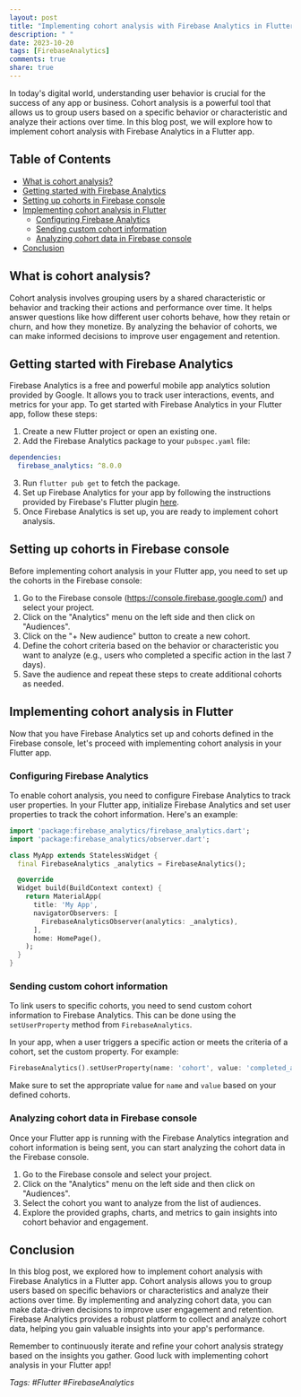 ```yaml
---
layout: post
title: "Implementing cohort analysis with Firebase Analytics in Flutter"
description: " "
date: 2023-10-20
tags: [FirebaseAnalytics]
comments: true
share: true
---
```


In today's digital world, understanding user behavior is crucial for the success of any app or business. Cohort analysis is a powerful tool that allows us to group users based on a specific behavior or characteristic and analyze their actions over time. In this blog post, we will explore how to implement cohort analysis with Firebase Analytics in a Flutter app.

## Table of Contents
- [What is cohort analysis?](#what-is-cohort-analysis)
- [Getting started with Firebase Analytics](#getting-started-with-firebase-analytics)
- [Setting up cohorts in Firebase console](#setting-up-cohorts-in-firebase-console)
- [Implementing cohort analysis in Flutter](#implementing-cohort-analysis-in-flutter)
  - [Configuring Firebase Analytics](#configuring-firebase-analytics)
  - [Sending custom cohort information](#sending-custom-cohort-information)
  - [Analyzing cohort data in Firebase console](#analyzing-cohort-data-in-firebase-console)
- [Conclusion](#conclusion)

## What is cohort analysis?

Cohort analysis involves grouping users by a shared characteristic or behavior and tracking their actions and performance over time. It helps answer questions like how different user cohorts behave, how they retain or churn, and how they monetize. By analyzing the behavior of cohorts, we can make informed decisions to improve user engagement and retention.

## Getting started with Firebase Analytics

Firebase Analytics is a free and powerful mobile app analytics solution provided by Google. It allows you to track user interactions, events, and metrics for your app. To get started with Firebase Analytics in your Flutter app, follow these steps:

1. Create a new Flutter project or open an existing one.
2. Add the Firebase Analytics package to your `pubspec.yaml` file:

```yaml
dependencies:
  firebase_analytics: ^8.0.0
```

3. Run `flutter pub get` to fetch the package.
4. Set up Firebase Analytics for your app by following the instructions provided by Firebase's Flutter plugin [here](https://firebase.flutter.dev/docs/analytics/overview).
5. Once Firebase Analytics is set up, you are ready to implement cohort analysis.

## Setting up cohorts in Firebase console

Before implementing cohort analysis in your Flutter app, you need to set up the cohorts in the Firebase console:

1. Go to the Firebase console (https://console.firebase.google.com/) and select your project.
2. Click on the "Analytics" menu on the left side and then click on "Audiences".
3. Click on the "+ New audience" button to create a new cohort.
4. Define the cohort criteria based on the behavior or characteristic you want to analyze (e.g., users who completed a specific action in the last 7 days).
5. Save the audience and repeat these steps to create additional cohorts as needed.

## Implementing cohort analysis in Flutter

Now that you have Firebase Analytics set up and cohorts defined in the Firebase console, let's proceed with implementing cohort analysis in your Flutter app.

### Configuring Firebase Analytics

To enable cohort analysis, you need to configure Firebase Analytics to track user properties. In your Flutter app, initialize Firebase Analytics and set user properties to track the cohort information. Here's an example:

```dart
import 'package:firebase_analytics/firebase_analytics.dart';
import 'package:firebase_analytics/observer.dart';

class MyApp extends StatelessWidget {
  final FirebaseAnalytics _analytics = FirebaseAnalytics();

  @override
  Widget build(BuildContext context) {
    return MaterialApp(
      title: 'My App',
      navigatorObservers: [
        FirebaseAnalyticsObserver(analytics: _analytics),
      ],
      home: HomePage(),
    );
  }
}
```

### Sending custom cohort information

To link users to specific cohorts, you need to send custom cohort information to Firebase Analytics. This can be done using the `setUserProperty` method from `FirebaseAnalytics`.

In your app, when a user triggers a specific action or meets the criteria of a cohort, set the custom property. For example:

```dart
FirebaseAnalytics().setUserProperty(name: 'cohort', value: 'completed_action_7days');
```

Make sure to set the appropriate value for `name` and `value` based on your defined cohorts.

### Analyzing cohort data in Firebase console

Once your Flutter app is running with the Firebase Analytics integration and cohort information is being sent, you can start analyzing the cohort data in the Firebase console.

1. Go to the Firebase console and select your project.
2. Click on the "Analytics" menu on the left side and then click on "Audiences".
3. Select the cohort you want to analyze from the list of audiences.
4. Explore the provided graphs, charts, and metrics to gain insights into cohort behavior and engagement.

## Conclusion

In this blog post, we explored how to implement cohort analysis with Firebase Analytics in a Flutter app. Cohort analysis allows you to group users based on specific behaviors or characteristics and analyze their actions over time. By implementing and analyzing cohort data, you can make data-driven decisions to improve user engagement and retention. Firebase Analytics provides a robust platform to collect and analyze cohort data, helping you gain valuable insights into your app's performance.

Remember to continuously iterate and refine your cohort analysis strategy based on the insights you gather. Good luck with implementing cohort analysis in your Flutter app! 

*Tags: #Flutter #FirebaseAnalytics*